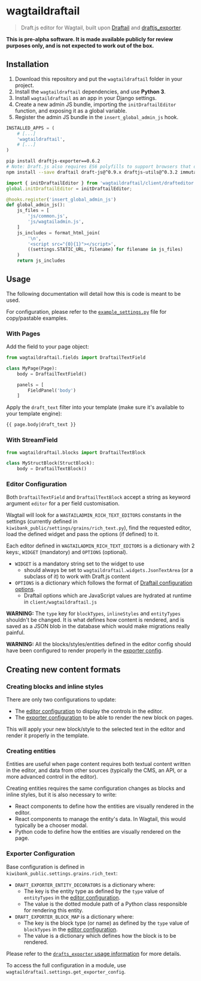 # wagtaildraftail

> Draft.js editor for Wagtail, built upon [Draftail](https://github.com/springload/draftail) and [draftjs_exporter](https://github.com/springload/draftjs_exporter).

**This is pre-alpha software. It is made available publicly for review purposes only, and is not expected to work out of the box.**

## Installation

1. Download this repository and put the `wagtaildraftail` folder in your project.
2. Install the `wagtaildraftail` dependencies, and use **Python 3**.
3. Install `wagtaildraftail` as an app in your Django settings.
4. Create a new admin JS bundle, importing the `initDraftailEditor` function, and exposing it as a global variable.
5. Register the admin JS bundle in the `insert_global_admin_js` hook.

```python
INSTALLED_APPS = (
    # [...]
    'wagtaildraftail',
    # [...]
)
```

```sh
pip install draftjs-exporter==0.6.2
# Note: Draft.js also requires ES6 polyfills to support browsers that do not have native implementations.
npm install --save draftail draft-js@^0.9.x draftjs-utils@^0.3.2 immutable@^3.x.x react@^15.x.x react-dom@^15.x.x
```

```js
import { initDraftailEditor } from 'wagtaildraftail/client/drafteditor';
global.initDraftailEditor = initDraftailEditor;
```

```python
@hooks.register('insert_global_admin_js')
def global_admin_js():
    js_files = [
        'js/common.js',
        'js/wagtailadmin.js',
    ]
    js_includes = format_html_join(
        '\n',
        '<script src="{0}{1}"></script>',
        ((settings.STATIC_URL, filename) for filename in js_files)
    )
    return js_includes
```

## Usage

The following documentation will detail how this is code is meant to be used.

For configuration, please refer to the [`example_settings.py`](example_settings.py) file for copy/pastable examples.

### With Pages

Add the field to your page object:

```python
from wagtaildraftail.fields import DraftailTextField

class MyPage(Page):
    body = DraftailTextField()

    panels = [
        FieldPanel('body')
    ]
```

Apply the `draft_text` filter into your template (make sure it's available to your template engine):

```html
{{ page.body|draft_text }}
```

### With StreamField

```python
from wagtaildraftail.blocks import DraftailTextBlock

class MyStructBlock(StructBlock):
    body = DraftailTextBlock()
```

### Editor Configuration

Both `DraftailTextField` and `DraftailTextBlock` accept a string as keyword argument `editor` for a per field customisation.

Wagtail will look for a `WAGTAILADMIN_RICH_TEXT_EDITORS` constants in the settings (currently defined in `kiwibank_public/settings/grains/rich_text.py`), find the requested editor, load the defined widget and pass the options (if defined) to it.

Each editor defined in `WAGTAILADMIN_RICH_TEXT_EDITORS` is a dictionary with 2 keys:, `WIDGET` (mandatory) and `OPTIONS` (optional).

- `WIDGET` is a mandatory string set to the widget to use
    - should always be set to `wagtaildraftail.widgets.JsonTextArea` (or a subclass of it) to work with Draft.js content
- `OPTIONS` is a dictionary which follows the format of [Draftail configuration options](https://github.com/springload/draftail#usage).
    - Draftail options which are JavaScript values are hydrated at runtime in `client/wagtaildraftail.js`

**WARNING:** The `type` key for `blockTypes`, `inlineStyles` and `entityTypes` shouldn't be changed. It is what defines how content is rendered, and is saved as a JSON blob in the database which would make migrations really painful.

**WARNING:** All the blocks/styles/entities defined in the editor config should have been configured to render properly in the [exporter config](#exporter-configuration).

## Creating new content formats

### Creating blocks and inline styles

There are only two configurations to update:

- The [editor configuration](#editor-configuration) to display the controls in the editor.
- The [exporter configuration](#exporter-configuration) to be able to render the new block on pages.

This will apply your new block/style to the selected text in the editor and render it properly in the template.

### Creating entities

Entities are useful when page content requires both textual content written in the editor, and data from other sources (typically the CMS, an API, or a more advanced control in the editor).

Creating entities requires the same configuration changes as blocks and inline styles, but it is also necessary to write:

- React components to define how the entities are visually rendered in the editor.
- React components to manage the entity's data. In Wagtail, this would typically be a chooser modal.
- Python code to define how the entities are visually rendered on the page.

### Exporter Configuration

Base configuration is defined in `kiwibank_public.settings.grains.rich_text`:

- `DRAFT_EXPORTER_ENTITY_DECORATORS` is a dictionary where:
    - The key is the entity type as defined by the `type` value of `entityTypes` in the [editor configuration](#editor-configuration).
    - The value is the dotted module path of a Python class responsible for rendering this entity.
- `DRAFT_EXPORTER_BLOCK_MAP` is a dictionary where:
    - The key is the block type (or name) as defined by the `type` value of `blockTypes` in the [editor configuration](#editor-configuration).
    - The value is a dictionary which defines how the block is to be rendered.

Please refer to the [`drafts_exporter` usage information](https://github.com/springload/draftjs_exporter#usage) for more details.

To access the full configuration in a module, use `wagtaildraftail.settings.get_exporter_config`.
